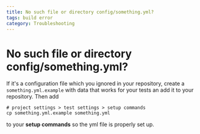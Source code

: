 ```yaml
---
title: No such file or directory config/something.yml?
tags: build error
category: Troubleshooting
---
```


# No such file or directory config/something.yml?

If it's a configuration file which you ignored in your repository, create a ```something.yml.example``` with data that works for your tests an add it to your repository. Then add

~~~shell
# project settings > test settings > setup commands
cp something.yml.example something.yml
~~~

to your **setup commands** so the yml file is properly set up.
